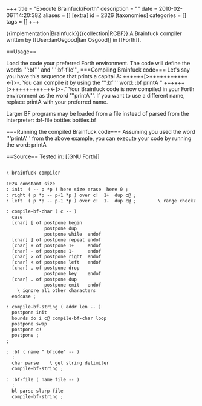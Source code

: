 +++
title = "Execute Brainfuck/Forth"
description = ""
date = 2010-02-06T14:20:38Z
aliases = []
[extra]
id = 2326
[taxonomies]
categories = []
tags = []
+++

{{implementation|Brainfuck}}{{collection|RCBF}}
A Brainfuck compiler written by [[User:IanOsgood|Ian Osgood]] in [[Forth]].

==Usage==

Load the code your preferred Forth environment.  The code will define the words ''':bf''' and ''':bf-file''',
===Compiling Brainfuck code===
Let's say you have this sequence that prints a capital A:
 ++++++[>+++++++++++<-]>-.
You can compile it by using the ''':bf''' word:
 :bf printA " ++++++[>+++++++++++<-]>-."
Your Brainfuck code is now compiled in your Forth environment as the word '''printA'''.  If you want to use a different name, replace printA with your preferred name.

Larger BF programs may be loaded from a file instead of parsed from the interpreter:
 :bf-file bottles bottles.bf

===Running the compiled Brainfuck code===
Assuming you used the word '''printA''' from the above example, you can execute your code by running the word:
 printA

==Source==
Tested in: [[GNU Forth]]

```txt

\ brainfuck compiler

1024 constant size
: init  ( -- p *p ) here size erase  here 0 ;
: right ( p *p -- p+1 *p ) over c!  1+  dup c@ ;
: left  ( p *p -- p-1 *p ) over c!  1-  dup c@ ;		\ range check?

: compile-bf-char ( c -- )
  case
  [char] [ of postpone begin
              postpone dup
              postpone while  endof
  [char] ] of postpone repeat endof
  [char] + of postpone 1+     endof
  [char] - of postpone 1-     endof
  [char] > of postpone right  endof
  [char] < of postpone left   endof
  [char] , of postpone drop
              postpone key    endof
  [char] . of postpone dup
              postpone emit   endof
    \ ignore all other characters
  endcase ;

: compile-bf-string ( addr len -- )
  postpone init
  bounds do i c@ compile-bf-char loop
  postpone swap
  postpone c!
  postpone ;
;

: :bf ( name " bfcode" -- )
  :
  char parse    \ get string delimiter
  compile-bf-string ;

: :bf-file ( name file -- )
  :
  bl parse slurp-file
  compile-bf-string ;
```

